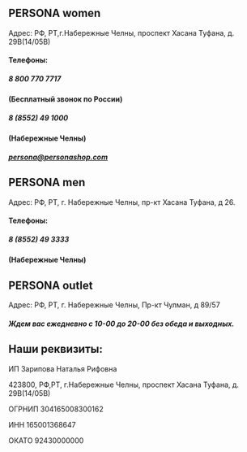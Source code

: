 ## PERSONA women

Адрес: РФ, РТ,г.Набережные Челны, проспект Хасана Туфана, д. 29В(14/05В)

#### Телефоны:

##### 8 800 770 7717

#### (Бесплатный звонок по России)

##### 8 (8552) 49 1000

#### (Набережные Челны)

##### persona@personashop.com

## PERSONA men

Адрес: РФ, РТ, г. Набережные Челны, пр-кт Хасана Туфана, д 26.

#### Телефоны:

##### 8 (8552) 49 3333

#### (Набережные Челны)

## PERSONA outlet

Адрес: РФ, РТ, г. Набережные Челны, Пр-кт Чулман, д 89/57

##### Ждем вас ежедневно с 10-00 до 20-00 без обеда и выходных.

## Наши реквизиты:

ИП Зарипова Наталья Рифовна

423800, РФ,РТ, г.Набережные Челны, проспект Хасана Туфана, д. 29В(14/05В)

ОГРНИП 304165008300162

ИНН 165001368647

ОКАТО 92430000000
